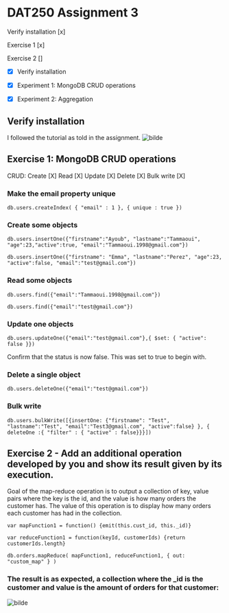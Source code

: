 # DAT250 Assignment 3

Verify installation [x]

Exercise 1 [x]


Exercise 2 []
- [X]  Verify installation
- [X]  Experiment 1: MongoDB CRUD operations
- [X]  Experiment 2: Aggregation


## Verify installation
I followed the tutorial as told in the assignment.
![bilde](https://user-images.githubusercontent.com/44643583/133894126-7ec9ee21-df91-4bf1-8417-4c2e64ecf48d.png)


## Exercise 1: MongoDB CRUD operations

CRUD:
Create [X]
Read [X]
Update [X]
Delete [X]
Bulk write [X]

### Make the email property unique

`db.users.createIndex( { "email" : 1 }, { unique : true })`

### Create some objects

`db.users.insertOne({"firstname":"Ayoub", "lastname":"Tammaoui", "age":23,"active":true, "email":"Tammaoui.1998@gmail.com"})`

`db.users.insertOne({"firstname": "Emma", "lastname":"Perez", "age":23, "active":false, "email":"test@gmail.com"})`

### Read some objects

`db.users.find({"email":"Tammaoui.1998@gmail.com"})`

`db.users.find({"email":"test@gmail.com"})`



### Update one objects

`db.users.updateOne({"email":"test@gmail.com"},{ $set: { "active": false }})`

Confirm that the status is now false. This was set to true to begin with.


### Delete a single object
`db.users.deleteOne({"email":"test@gmail.com"})`

### Bulk write

`db.users.bulkWrite([{insertOne: {"firstname": "Test", "lastname":"Test", "email":"Test3@gmail.com", "active":false} }, { deleteOne :{ "filter" : { "active" : false}}}])`



## Exercise 2 - Add an additional operation developed by you and show its result given by its execution.
Goal of the map-reduce operation is to output a collection of key, value pairs where the key is the id, and the value is how many orders the customer has. The value of this operation is to display how many orders each customer has had in the collection.

`var mapFunction1 = function() {emit(this.cust_id, this._id)}`

`var reduceFunction1 = function(keyId, customerIds) {return customerIds.length}`

`db.orders.mapReduce(
   mapFunction1,
   reduceFunction1,
   { out: "custom_map" }
)
`

### The result is as expected, a collection where the _id is the customer and value is the amount of orders for that customer:
![bilde](https://user-images.githubusercontent.com/44643583/133941393-c1fadd43-9a1c-4462-9382-e5d96481f65e.png)
